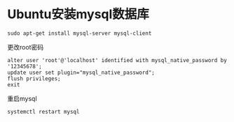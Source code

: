 # Ubuntu安装mysql数据库


```shell
sudo apt-get install mysql-server mysql-client
```

更改root密码
```shell
alter user 'root'@'localhost' identified with mysql_native_password by '12345678';
update user set plugin="mysql_native_password";
flush privileges;
exit
```

重启mysql
```shell
systemctl restart mysql
```
